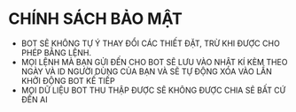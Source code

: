 # CHÍNH SÁCH BẢO MẬT

- BOT SẼ KHÔNG TỰ Ý THAY ĐỔI CÁC THIẾT ĐẶT, TRỪ KHI ĐƯỢC CHO PHÉP BẰNG LỆNH.
- MỌI LỆNH MÀ BẠN GỬI ĐẾN CHO BOT SẼ LƯU VÀO NHẬT KÍ KÈM THEO NGÀY VÀ ID NGƯỜI DÙNG CỦA BẠN VÀ SẼ TỰ ĐỘNG XÓA VÀO LẦN KHỞI ĐỘNG BOT KẾ TIẾP
- MỌI DỮ LIỆU BOT THU THẬP ĐƯỢC SẼ KHÔNG ĐƯỢC CHIA SẺ BẤT CỨ ĐẾN AI